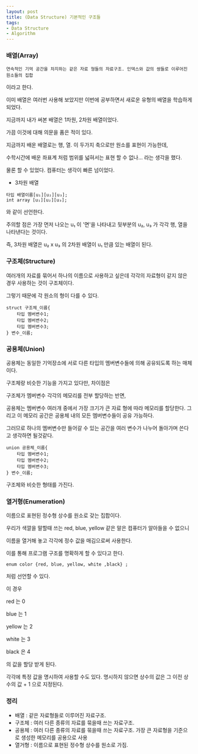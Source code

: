 ```yaml
---
layout: post
title: (Data Structure) 기본적인 구조들
tags: 
- Data Structure
- Algorithm
---
```


### 배열(Array)

```
연속적인 기억 공간을 차지하는 같은 자료 형들의 자료구조. 인덱스와 값의 쌍들로 이루어진 원소들의 집합
```

이라고 한다.

이미 배열은 여러번 사용해 보았지만 이번에 공부하면서 새로운 유형의 배열을 학습하게 되었다.

지금까지 내가 써본 배열은 1차원, 2차원 배열이었다.

가끔 이것에 대해 의문을 품은 적이 있다.

지금까지 배운 배열로는 행, 열. 이 두가지 축으로만 원소를 표현이 가능한데,

수학시간에 배운 좌표계 처럼 범위를 넓혀서는 표현 할 수 없나... 라는 생각을 했다.



물론 할 수 있었다. 컴퓨터는 생각이 빠른 넘이었다.

* 3차원 배열

```
타입 배열이름[u₁][u₂][u₃];
int array [u₁][u₂][u₃];
```

와 같이 선언한다.

주의할 점은 가장 먼저 나오는 u₁ 이 '면'을 나타내고 뒷부분의 u₂, u₃ 가 각각 행, 열을 나타낸다는 것이다.

즉, 3차원 배열은 u₂ x u₃ 의 2차원 배열이 u₁ 만큼 있는 배열이 된다.



### 구조체(Structure)

여러개의 자료를 묶어서 하나의 이름으로 사용하고 싶은데 각각의 자료형이 같지 않은 경우 사용하는 것이 구조체이다.

그렇기 때문에 각 원소의 형이 다를 수 있다.

```
struct 구조체_이름{
    타입 멤버변수1;
    타입 멤버변수2;
    타입 멤버변수3;
} 변수_이름;
```



### 공용체(Union)

공용체는 동일한 기억장소에 서로 다른 타입의 멤버변수들에 의해 공유되도록 하는 매체이다.

구조체랑 비슷한 기능을 가지고 있다만, 차이점은 

구조체가 멤버변수 각각의 메모리를 전부 할당하는 반면,

공용체는 멤버변수 여러개 중에서 가장 크기가 큰 자료 형에 따라 메모리를 할당한다. 그리고 이 메모리 공간은 공용체 내의 모든 멤버변수들이 공유 가능하다.

그러므로 하나의 멤버변수만 들어갈 수 있는 공간을 여러 변수가 나누어 돌아가며 쓴다고 생각하면 될것같다.

```
union 공용체_이름{
    타입 멤버변수1;
    타입 멤버변수2;
    타입 멤버변수3;
} 변수_이름;
```

구조체와 비슷한 형태를 가진다.



### 열거형(Enumeration)

이름으로 표현된 정수형 상수를 원소로 갖는 집합이다.

우리가 색깔을 말할때 쓰는 red, blue, yellow 같은 말은 컴퓨터가 알아들을 수 없으니

이름을 열거해 놓고 각각에 정수 값을 매김으로써 사용한다.

이를 통해 프로그램 구조를 명확하게 할 수 있다고 한다.

```
enum color {red, blue, yellow, white ,black} ;
```

처럼 선언할 수 있다.

이 경우 

red 는 0

blue 는 1

yellow 는 2

white 는 3

black 은 4

의 값을 할당 받게 된다.

각각에 특정 값을 명시하여 사용할 수도 있다. 명시하지 않으면 상수의 값은 그 이전 상수의 값 + 1 으로 지정된다.



### 정리

* 배열 : 같은 자료형들로 이루어진 자료구조.
* 구조체 : 여러 다른 종류의 자료를 묶을때 쓰는 자료구조. 
* 공용체 : 여러 다른 종류의 자료를 묶을때 쓰는 자료구조. 가장 큰 자료형을 기준으로 생성한 메모리를 공용으로 사용
* 열거형 : 이름으로 표현된 정수형 상수를 원소로 가짐.

